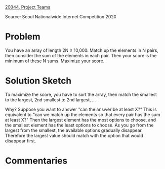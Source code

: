 [20044. Project Teams](https://www.acmicpc.net/problem/20044)

Source: Seoul Nationalwide Internet Competition 2020


# Problem

You have an array of length 2N ≤ 10,000. Match up the elements in N pairs, then consider the sum of the elements in each pair. Then your score is the minimum of these N sums. Maximize your score.

# Solution Sketch

To maximize the score, you have to sort the array, then match the smallest to the largest, 2nd smallest to 2nd largest, ...

Why? Suppose you want to answer "can the answer be at least X?" This is equivalent to "can we match up the elements so that every pair has the sum at least X?" Then the largest element has the most options to choose, and the smallest element has the least options to choose. As you go from the largest from the smallest, the available options gradually disappear. Therefore the largest value should match with the option that would disappear first.

# Commentaries

